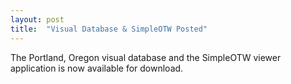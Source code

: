 ```yaml
---
layout: post
title:  "Visual Database & SimpleOTW Posted"
---
```

The Portland, Oregon visual database and the SimpleOTW viewer application is now available for download.
